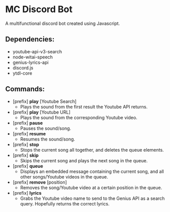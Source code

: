 # MC Discord Bot
 A multifunctional discord bot created using Javascript.

## Dependencies:
- youtube-api-v3-search
- node-witai-speech
- genius-lyrics-api
- discord.js
- ytdl-core

## Commands:
- \[prefix\] **play** \[Youtube Search\]
  - Plays the sound from the first result the Youtube API returns.
- \[prefix\] **play** \[Youtube URL\]
  - Plays the sound from the corresponding Youtube video.
- \[prefix\] **pause**
  - Pauses the sound/song.
- \[prefix\] **resume**
  - Resumes the sound/song.
- \[prefix\] **stop**
  - Stops the current song all together, and deletes the queue elements.
- \[prefix\] **skip**
  - Skips the current song and plays the next song in the queue.
- \[prefix\] **queue**
  - Displays an embedded message containing the current song, and all other songs/Youtube videos in the queue.
- \[prefix\] **remove** \[position\]
  - Removes the song/Youtube video at a certain position in the queue.
- \[prefix\] **lyrics**
  - Grabs the Youtube video name to send to the Genius API as a search query. Hopefully returns the correct lyrics.
